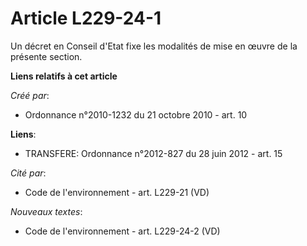 # Article L229-24-1

Un décret en Conseil d'Etat fixe les modalités de mise en œuvre de la présente section.

**Liens relatifs à cet article**

_Créé par_:

  - Ordonnance n°2010-1232 du 21 octobre 2010 - art. 10

**Liens**:

  - TRANSFERE: Ordonnance n°2012-827 du 28 juin 2012 - art. 15

_Cité par_:

  - Code de l'environnement - art. L229-21 (VD)

_Nouveaux textes_:

  - Code de l'environnement - art. L229-24-2 (VD)
